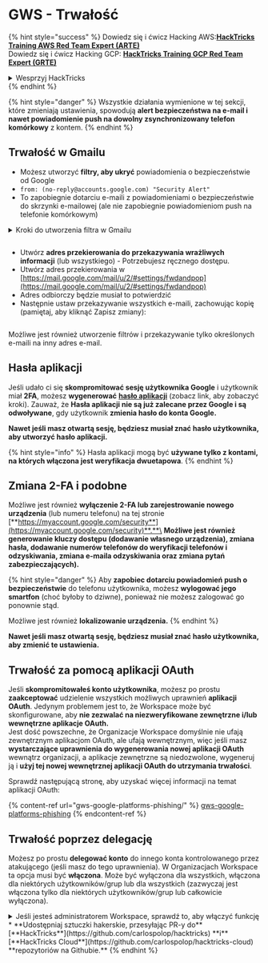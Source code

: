 # GWS - Trwałość

{% hint style="success" %}
Dowiedz się i ćwicz Hacking AWS:<img src="/.gitbook/assets/image.png" alt="" data-size="line">[**HackTricks Training AWS Red Team Expert (ARTE)**](https://training.hacktricks.xyz/courses/arte)<img src="/.gitbook/assets/image.png" alt="" data-size="line">\
Dowiedz się i ćwicz Hacking GCP: <img src="/.gitbook/assets/image (2).png" alt="" data-size="line">[**HackTricks Training GCP Red Team Expert (GRTE)**<img src="/.gitbook/assets/image (2).png" alt="" data-size="line">](https://training.hacktricks.xyz/courses/grte)

<details>

<summary>Wesprzyj HackTricks</summary>

* Sprawdź [**plany subskrypcyjne**](https://github.com/sponsors/carlospolop)!
* **Dołącz do** 💬 [**grupy Discord**](https://discord.gg/hRep4RUj7f) lub [**grupy telegramowej**](https://t.me/peass) lub **śledź** nas na **Twitterze** 🐦 [**@hacktricks\_live**](https://twitter.com/hacktricks\_live)**.**
* **Udostępnij sztuczki hakerskie, przesyłając PR-y do** [**HackTricks**](https://github.com/carlospolop/hacktricks) i [**HackTricks Cloud**](https://github.com/carlospolop/hacktricks-cloud) repozytoriów na GitHubie.

</details>
{% endhint %}

{% hint style="danger" %}
Wszystkie działania wymienione w tej sekcji, które zmieniają ustawienia, spowodują **alert bezpieczeństwa na e-mail i nawet powiadomienie push na dowolny zsynchronizowany telefon komórkowy** z kontem.
{% endhint %}

## **Trwałość w Gmailu**

* Możesz utworzyć **filtry, aby ukryć** powiadomienia o bezpieczeństwie od Google
* `from: (no-reply@accounts.google.com) "Security Alert"`
* To zapobiegnie dotarciu e-maili z powiadomieniami o bezpieczeństwie do skrzynki e-mailowej (ale nie zapobiegnie powiadomieniom push na telefonie komórkowym)

<details>

<summary>Kroki do utworzenia filtra w Gmailu</summary>

(Instrukcje z [**tutaj**](https://support.google.com/mail/answer/6579))

1. Otwórz [Gmail](https://mail.google.com/).
2. W polu wyszukiwania na górze kliknij Pokaż opcje wyszukiwania ![photos tune](https://lh3.googleusercontent.com/cD6YR\_YvqXqNKxrWn2NAWkV6tjJtg8vfvqijKT1\_9zVCrl2sAx9jROKhLqiHo2ZDYTE=w36) .
3. Wprowadź kryteria wyszukiwania. Jeśli chcesz sprawdzić, czy wyszukiwanie działa poprawnie, zobacz, jakie e-maile się pojawiają, klikając **Szukaj**.&#x20;
4. Na dole okna wyszukiwania kliknij **Utwórz filtr**.
5. Wybierz, co chcesz, aby filtr robił.
6. Kliknij **Utwórz filtr**.

Sprawdź swoje obecne filtry (aby je usunąć) w [https://mail.google.com/mail/u/0/#settings/filters](https://mail.google.com/mail/u/0/#settings/filters)

</details>

<figure><img src="../../.gitbook/assets/image (331).png" alt=""><figcaption></figcaption></figure>

* Utwórz **adres przekierowania do przekazywania wrażliwych informacji** (lub wszystkiego) - Potrzebujesz ręcznego dostępu.
* Utwórz adres przekierowania w [https://mail.google.com/mail/u/2/#settings/fwdandpop](https://mail.google.com/mail/u/2/#settings/fwdandpop)
* Adres odbiorczy będzie musiał to potwierdzić
* Następnie ustaw przekazywanie wszystkich e-maili, zachowując kopię (pamiętaj, aby kliknąć Zapisz zmiany):

<figure><img src="../../.gitbook/assets/image (332).png" alt=""><figcaption></figcaption></figure>

Możliwe jest również utworzenie filtrów i przekazywanie tylko określonych e-maili na inny adres e-mail.

## Hasła aplikacji

Jeśli udało ci się **skompromitować sesję użytkownika Google** i użytkownik miał **2FA**, możesz **wygenerować** [**hasło aplikacji**](https://support.google.com/accounts/answer/185833?hl=en) (zobacz link, aby zobaczyć kroki). Zauważ, że **Hasła aplikacji nie są już zalecane przez Google i są odwoływane**, gdy użytkownik **zmienia hasło do konta Google.**

**Nawet jeśli masz otwartą sesję, będziesz musiał znać hasło użytkownika, aby utworzyć hasło aplikacji.**

{% hint style="info" %}
Hasła aplikacji mogą być **używane tylko z kontami, na których włączona jest weryfikacja dwuetapowa**.
{% endhint %}

## Zmiana 2-FA i podobne

Możliwe jest również **wyłączenie 2-FA lub zarejestrowanie nowego urządzenia** (lub numeru telefonu) na tej stronie [**https://myaccount.google.com/security**](https://myaccount.google.com/security)**.**\
**Możliwe jest również generowanie kluczy dostępu (dodawanie własnego urządzenia), zmiana hasła, dodawanie numerów telefonów do weryfikacji telefonów i odzyskiwania, zmiana e-maila odzyskiwania oraz zmiana pytań zabezpieczających).**

{% hint style="danger" %}
Aby **zapobiec dotarciu powiadomień push o bezpieczeństwie** do telefonu użytkownika, możesz **wylogować jego smartfon** (choć byłoby to dziwne), ponieważ nie możesz zalogować go ponownie stąd.

Możliwe jest również **lokalizowanie urządzenia.**
{% endhint %}

**Nawet jeśli masz otwartą sesję, będziesz musiał znać hasło użytkownika, aby zmienić te ustawienia.**

## Trwałość za pomocą aplikacji OAuth

Jeśli **skompromitowałeś konto użytkownika**, możesz po prostu **zaakceptować** udzielenie wszystkich możliwych uprawnień **aplikacji OAuth**. Jedynym problemem jest to, że Workspace może być skonfigurowane, aby **nie zezwalać na niezweryfikowane zewnętrzne i/lub wewnętrzne aplikacje OAuth.**\
Jest dość powszechne, że Organizacje Workspace domyślnie nie ufają zewnętrznym aplikacjom OAuth, ale ufają wewnętrznym, więc jeśli masz **wystarczające uprawnienia do wygenerowania nowej aplikacji OAuth** wewnątrz organizacji, a aplikacje zewnętrzne są niedozwolone, wygeneruj ją i **użyj tej nowej wewnętrznej aplikacji OAuth do utrzymania trwałości**.

Sprawdź następującą stronę, aby uzyskać więcej informacji na temat aplikacji OAuth:

{% content-ref url="gws-google-platforms-phishing/" %}
[gws-google-platforms-phishing](gws-google-platforms-phishing/)
{% endcontent-ref %}

## Trwałość poprzez delegację

Możesz po prostu **delegować konto** do innego konta kontrolowanego przez atakującego (jeśli masz do tego uprawnienia). W Organizacjach Workspace ta opcja musi być **włączona**. Może być wyłączona dla wszystkich, włączona dla niektórych użytkowników/grup lub dla wszystkich (zazwyczaj jest włączona tylko dla niektórych użytkowników/grup lub całkowicie wyłączona).

<details>

<summary>Jeśli jesteś administratorem Workspace, sprawdź to, aby włączyć funkcję</summary>

(Informacje [skopiowane z dokumentacji](https://support.google.com/a/answer/7223765))

Jako administrator dla swojej organizacji (na przykład twojej pracy lub szkoły), kontrolujesz, czy użytkownicy mogą delegować dostęp do swojego konta Gmail. Możesz pozwolić wszystkim na opcję delegowania swojego konta. Lub pozwól tylko osobom z określonych działów skonfigurować delegację. Na przykład, możesz:

* Dodać asystenta administracyjnego jako delegata do swojego konta Gmail, aby mógł czytać i wysyłać e-maile w twoim imieniu.&#x20;
* Dodać grupę, na przykład dział sprzedaży, w Grupach jako delegata, aby dać wszystkim dostęp do jednego konta Gmail.

Użytkownicy mogą delegować dostęp tylko do innego użytkownika w tej samej organizacji, niezależnie od ich domeny lub jednostki organizacyjnej.

### Ograniczenia i restrykcje delegacji&#x20;

* Opcja **Zezwalaj użytkownikom na udzielenie dostępu do swojej skrzynki pocztowej grupie Google**: Aby skorzystać z tej opcji, musi być włączona dla OU konta delegowanego oraz dla OU każdego członka grupy. Członkowie grupy należący do OU, w którym ta opcja nie jest włączona, nie mogą uzyskać dostępu do konta delegowanego.
* W typowym użyciu, 40 użytkowników delegowanych może uzyskać dostęp do konta Gmail jednocześnie. Powyżejprzeciętnego użycia przez jednego lub więcej delegatów może to ograniczyć liczbę.
* Procesy automatyczne, które często uzyskują dostęp do Gmaila, mogą również zmniejszyć liczbę delegatów, którzy mogą uzyskać dostęp do konta jednocześnie. Procesy te obejmują interfejsy API lub rozszerzenia przeglądarki, które często uzyskują dostęp do Gmaila.
* Jedno konto Gmail obsługuje do 1 000 unikalnych delegatów. Grupa w Grupach liczy się jako jeden delegat w kierunku limitu.
* Delegacja nie zwiększa limitów konta Gmail. Konta Gmail z użytkownikami delegowanymi mają standardowe limity i zasady konta Gmail. Aby uzyskać szczegółowe informacje, odwiedź [Limity i zasady Gmaila](https://support.google.com/a/topic/28609).
### Krok 1: Włącz delegację Gmail dla swoich użytkowników&#x20;

**Zanim zaczniesz:** Aby zastosować ustawienie dla określonych użytkowników, umieść ich konta w [jednostce organizacyjnej](https://support.google.com/a/topic/1227584).

1. [Zaloguj się](https://admin.google.com/) do swojej [konsoli administratora Google](https://support.google.com/a/answer/182076).

Zaloguj się za pomocą konta _administratora_, a nie swojego bieżącego konta CarlosPolop@gmail.com
2. W konsoli administratora przejdź do Menu ![](https://storage.googleapis.com/support-kms-prod/JxKYG9DqcsormHflJJ8Z8bHuyVI5YheC0lAp)![a następnie](https://storage.googleapis.com/support-kms-prod/Th2Tx0uwPMOhsMPn7nRXMUo3vs6J0pto2DTn)![](https://storage.googleapis.com/support-kms-prod/ocGtUSENh4QebLpvZcmLcNRZyaTBcolMRSyl) **Aplikacje**![a następnie](https://storage.googleapis.com/support-kms-prod/Th2Tx0uwPMOhsMPn7nRXMUo3vs6J0pto2DTn)**Google Workspace**![a następnie](https://storage.googleapis.com/support-kms-prod/Th2Tx0uwPMOhsMPn7nRXMUo3vs6J0pto2DTn)**Gmail**![a następnie](https://storage.googleapis.com/support-kms-prod/Th2Tx0uwPMOhsMPn7nRXMUo3vs6J0pto2DTn)**Ustawienia użytkownika**.
3. Aby zastosować ustawienie dla wszystkich, pozostaw wybraną najwyższą jednostkę organizacyjną. W przeciwnym razie wybierz podrzędną [jednostkę organizacyjną](https://support.google.com/a/topic/1227584).
4. Kliknij **Delegacja poczty**.
5. Zaznacz pole **Pozwól użytkownikom delegować dostęp do swojej skrzynki pocztowej innym użytkownikom w domenie**.
6. (Opcjonalnie) Aby umożliwić użytkownikom określenie, jakie informacje o nadawcy są zawarte w wiadomościach udostępnionych wysłanych z ich konta, zaznacz pole **Zezwalaj użytkownikom na dostosowanie tego ustawienia**.
7. Wybierz opcję domyślnych informacji o nadawcy zawartych w wiadomościach wysyłanych przez delegatów:&#x20;
* **Pokaż właściciela konta i delegata, który wysłał e-mail**—Wiadomości zawierają adresy e-mail właściciela konta Gmail i delegata.
* **Pokaż tylko właściciela konta**—Wiadomości zawierają adres e-mail tylko właściciela konta Gmail. Adres e-mail delegata nie jest uwzględniony.
8. (Opcjonalnie) Aby umożliwić użytkownikom dodanie grupy w Grupach jako delegata, zaznacz pole **Zezwalaj użytkownikom na udzielenie dostępu do swojej skrzynki pocztowej grupie Google**.
9. Kliknij **Zapisz**. Jeśli skonfigurowałeś jednostkę organizacyjną podrzędną, możesz **Odziedzicz** lub **Zastąp** ustawienia jednostki organizacyjnej nadrzędnej.
10. (Opcjonalnie) Aby włączyć delegację Gmail dla innych jednostek organizacyjnych, powtórz kroki 3–9.

Zmiany mogą zająć do 24 godzin, ale zazwyczaj zachodzą szybciej. [Dowiedz się więcej](https://support.google.com/a/answer/7514107)

### Krok 2: Umożliw użytkownikom ustawienie delegatów dla swoich kont

Po włączeniu delegacji, twoi użytkownicy przechodzą do ustawień Gmail, aby przypisać delegatów. Delegaci mogą wtedy czytać, wysyłać i odbierać wiadomości w imieniu użytkownika. &#x20;

Aby uzyskać szczegóły, skieruj użytkowników do [Delegowanie i współpraca w e-mailach](https://support.google.com/a/users/answer/138350).

</details>
* **Udostępniaj sztuczki hakerskie, przesyłając PR-y do** [**HackTricks**](https://github.com/carlospolop/hacktricks) **i** [**HackTricks Cloud**](https://github.com/carlospolop/hacktricks-cloud) **repozytoriów na Githubie.** 

</details>
{% endhint %}

